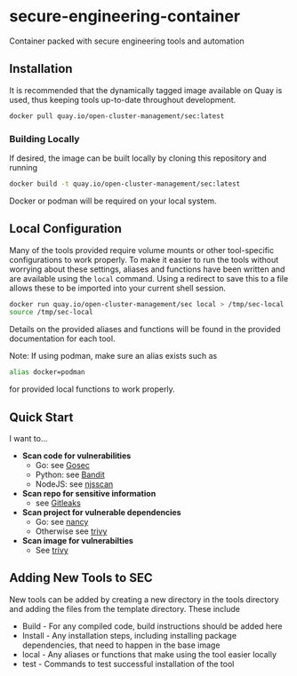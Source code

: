 # secure-engineering-container
Container packed with secure engineering tools and automation

## Installation
It is recommended that the dynamically tagged image available on Quay is used, thus keeping tools up-to-date throughout development.
```bash
docker pull quay.io/open-cluster-management/sec:latest
```

### Building Locally
If desired, the image can be built locally by cloning this repository and running
```bash
docker build -t quay.io/open-cluster-management/sec:latest
```
Docker or podman will be required on your local system.

## Local Configuration

Many of the tools provided require volume mounts or other tool-specific configurations to work properly. To make it easier to run the tools without worrying about these settings, aliases and functions have been written and are available using the `local` command. Using a redirect to save this to a file allows these to be imported into your current shell session.

```bash
docker run quay.io/open-cluster-management/sec local > /tmp/sec-local
source /tmp/sec-local
```

Details on the provided aliases and functions will be found in the provided documentation for each tool.

Note: If using podman, make sure an alias exists such as
```bash
alias docker=podman
```
for provided local functions to work properly. 

## Quick Start
I want to...
    
- **Scan code for vulnerabilities**
    - Go: see [Gosec](tools/gosec/README.md)
    - Python: see [Bandit](tools/bandit/README.md)
    - NodeJS: see [njsscan](tools/njsscan/README.md)
- **Scan repo for sensitive information**
    - see [Gitleaks](tools/gitleaks/README.md)
- **Scan project for vulnerable dependencies**
    - Go: see [nancy](tools/nancy/README.md)
    - Otherwise see [trivy](tools/trivy/README.md)
- **Scan image for vulnerabilties**
    - See [trivy](tools/trivy/README.md)


## Adding New Tools to SEC
New tools can be added by creating a new directory in the tools directory and adding the files from the template directory. These include
- Build - For any compiled code, build instructions should be added here
- Install - Any installation steps, including installing package dependencies, that need to happen in the base image
- local - Any aliases or functions that make using the tool easier locally
- test - Commands to test successful installation of the tool
